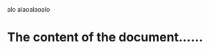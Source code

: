 <!DOCTYPE html>
<html>
<head>
<title>Title of the document</title>
</head>
alo alaoalaoalo
<body>
<h1>The content of the document......</h1>
</body>

</html>
